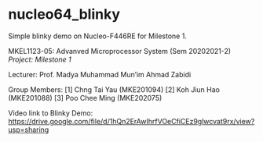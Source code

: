 # nucleo64_blinky
Simple blinky demo on Nucleo-F446RE for Milestone 1.

MKEL1123-05: Advanved Microprocessor System (Sem 20202021-2)
*Project: Milestone 1*

Lecturer: Prof. Madya Muhammad Mun’im Ahmad Zabidi

Group Members:
[1] Chng Tai Yau (MKE201094)
[2] Koh Jiun Hao (MKE201088)
[3] Poo Chee Ming (MKE202075)

Video link to Blinky Demo: https://drive.google.com/file/d/1hQn2ErAwIhrfVOeCfiCEz9glwcvat9rx/view?usp=sharing
